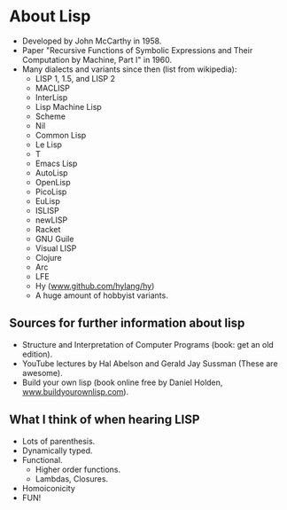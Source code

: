 
# About Lisp

* Developed by John McCarthy in 1958.
* Paper "Recursive Functions of Symbolic Expressions and Their Computation by Machine, Part I" in 1960.
* Many dialects and variants since then (list from wikipedia):
  * LISP 1, 1.5, and LISP 2
  * MACLISP
  * InterLisp
  * Lisp Machine Lisp
  * Scheme
  * Nil
  * Common Lisp
  * Le Lisp
  * T
  * Emacs Lisp
  * AutoLisp
  * OpenLisp
  * PicoLisp
  * EuLisp
  * ISLISP
  * newLISP
  * Racket
  * GNU Guile
  * Visual LISP
  * Clojure
  * Arc
  * LFE
  * Hy (www.github.com/hylang/hy)
  * A huge amount of hobbyist variants.


## Sources for further information about lisp

* Structure and Interpretation of Computer Programs (book: get an old edition).
* YouTube lectures by Hal Abelson and Gerald Jay Sussman (These are awesome).
* Build your own lisp (book online free by Daniel Holden, www.buildyourownlisp.com).
 
 

## What I think of when hearing LISP

* Lots of parenthesis.
* Dynamically typed.
* Functional.
  * Higher order functions.
  * Lambdas, Closures. 
* Homoiconicity
* FUN! 